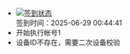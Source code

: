 - [![签到状态](https://github.com/p7wm/Cloud189-Actions/actions/workflows/main.yml/badge.svg?branch=main)](https://github.com/p7wm/Cloud189-Actions/actions/workflows/main.yml) <br> 签到时间：2025-06-29 00:44:41
- 开始执行帐号1
- 设备ID不存在，需要二次设备校验
